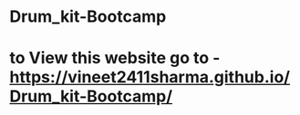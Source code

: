# Drum_kit-Bootcamp
# to View this website go to - https://vineet2411sharma.github.io/Drum_kit-Bootcamp/
